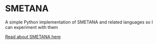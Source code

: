 # SMETANA

A simple Python implementation of SMETANA and related languages so I can experiment with them

[Read about SMETANA here](http://esolangs.org/wiki/SMETANA)
